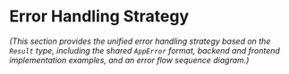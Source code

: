 # Error Handling Strategy

_(This section provides the unified error handling strategy based on the `Result` type, including the shared `AppError` format, backend and frontend implementation examples, and an error flow sequence diagram.)_